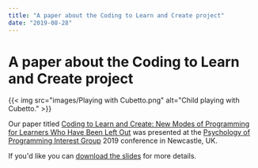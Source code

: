 ```yaml
---
title: "A paper about the Coding to Learn and Create project"
date: "2019-08-28"
---
```


# A paper about the Coding to Learn and Create project

{{< img src="images/Playing with Cubetto.png" alt="Child playing with Cubetto." >}}

Our paper titled [Coding to Learn and Create: New Modes of Programming for Learners Who Have Been Left Out](docs/Coding%20to%20Learn%20and%20Create%20-%20PPIG%202019%20-%20Paper.pdf) was presented at the [Psychology of Programming Interest Group](http://www.ppig.org/) 2019 conference in Newcastle, UK. 

If you'd like you can [download the slides](docs/Coding%20to%20Learn%20and%20Create%20-%20PPIG%202019%20-%20Slides.pdf) for more details.
